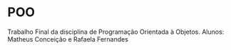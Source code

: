 # POO
Trabalho Final da disciplina de Programação Orientada à Objetos.
Alunos: Matheus Conceição e Rafaela Fernandes
